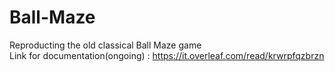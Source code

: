 # Ball-Maze
Reproducting the old classical Ball Maze game
<br>
Link for documentation(ongoing) : https://it.overleaf.com/read/krwrpfqzbrzn
